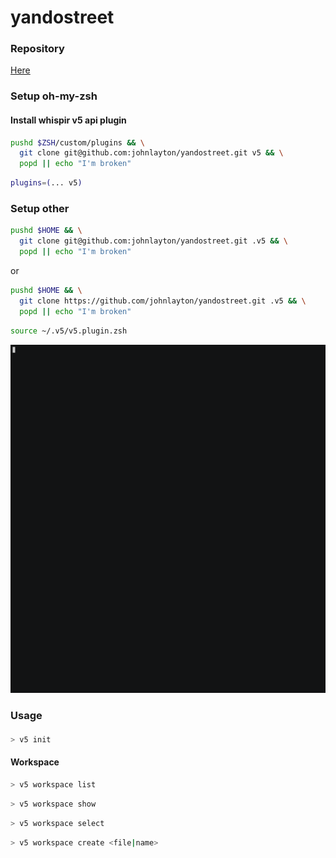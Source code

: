 # yandostreet

### Repository

[Here](https://github.com/johnlayton/yandostreet)

### Setup oh-my-zsh

#### Install whispir v5 api plugin
```zsh
pushd $ZSH/custom/plugins && \
  git clone git@github.com:johnlayton/yandostreet.git v5 && \
  popd || echo "I'm broken"
```
```zsh
plugins=(... v5)
```

### Setup other

```zsh
pushd $HOME && \
  git clone git@github.com:johnlayton/yandostreet.git .v5 && \
  popd || echo "I'm broken"
```
or
```zsh
pushd $HOME && \
  git clone https://github.com/johnlayton/yandostreet.git .v5 && \
  popd || echo "I'm broken"
```

```zsh
source ~/.v5/v5.plugin.zsh
```
![](./images/9fzJPvcieQ/asciinema-recording.gif)

### Usage

#### 

```zsh
> v5 init
```

#### Workspace 

```zsh
> v5 workspace list
```

```zsh
> v5 workspace show 
```

```zsh
> v5 workspace select 
```

```zsh
> v5 workspace create <file|name> 
```

